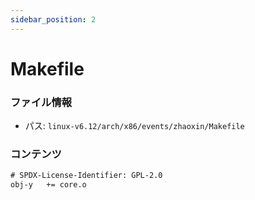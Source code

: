 ```yaml
---
sidebar_position: 2
---
```

# Makefile

### ファイル情報

- パス: `linux-v6.12/arch/x86/events/zhaoxin/Makefile`

### コンテンツ

```txt
# SPDX-License-Identifier: GPL-2.0
obj-y	+= core.o

```
